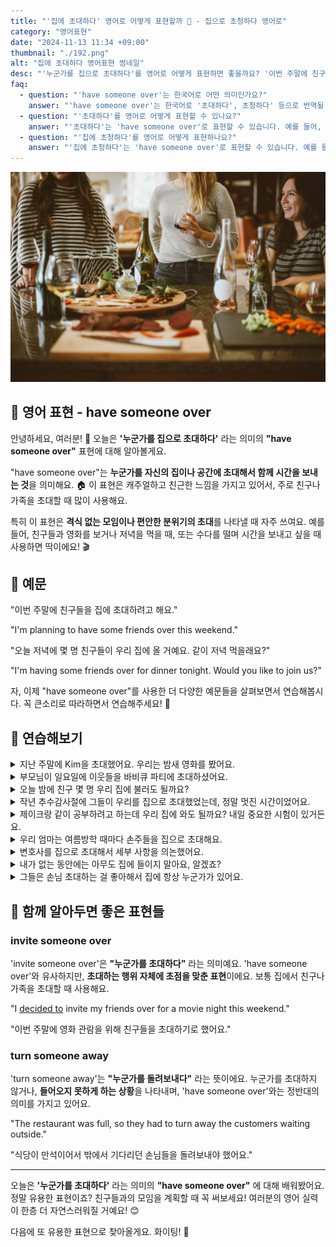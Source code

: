 ```yaml
---
title: "'집에 초대하다' 영어로 어떻게 표현할까 🏡 - 집으로 초청하다 영어로"
category: "영어표현"
date: "2024-11-13 11:34 +09:00"
thumbnail: "./192.png"
alt: "집에 초대하다 영어표현 썸네일"
desc: "'누군가를 집으로 초대하다'를 영어로 어떻게 표현하면 좋을까요? '이번 주말에 친구들을 집에 초대하려고 해요.', '오늘 저녁 우리 집에서 같이 저녁 먹을래요?' 등을 영어로 표현하는 법을 배워봅시다. 다양한 예문을 통해서 연습하고 본인의 표현으로 만들어 보세요."
faq:
  - question: "'have someone over'는 한국어로 어떤 의미인가요?"
    answer: "'have someone over'는 한국어로 '초대하다', 초청하다' 등으로 번역될 수 있습니다. 이는 주로 친구나 가족을 집으로 초대하는 상황에서 사용됩니다."
  - question: "'초대하다'를 영어로 어떻게 표현할 수 있나요?"
    answer: "'초대하다'는 'have someone over'로 표현할 수 있습니다. 예를 들어, '이번 주말에 친구를 초대할 거야'는 'I'm going to have a friend over this weekend'로 말할 수 있습니다."
  - question: "'집에 초청하다'를 영어로 어떻게 표현하나요?"
    answer: "'집에 초청하다'는 'have someone over'로 표현할 수 있습니다. 예를 들어, '다음 주에 이웃을 집에 초청할 거야'는 'I'm going to have the neighbors over next week'로 말할 수 있습니다."
---
```


![집에서 파티를 하는 모습](./192-1.jpg)

## 🌟 영어 표현 - have someone over

안녕하세요, 여러분! 👋 오늘은 **'누군가를 집으로 초대하다'** 라는 의미의 **"have someone over"** 표현에 대해 알아볼게요.

"have someone over"는 **누군가를 자신의 집이나 공간에 초대해서 함께 시간을 보내는 것**을 의미해요. 🏠 이 표현은 캐주얼하고 친근한 느낌을 가지고 있어서, 주로 친구나 가족을 초대할 때 많이 사용해요.

특히 이 표현은 **격식 없는 모임이나 편안한 분위기의 초대**를 나타낼 때 자주 쓰여요. 예를 들어, 친구들과 영화를 보거나 저녁을 먹을 때, 또는 수다를 떨며 시간을 보내고 싶을 때 사용하면 딱이에요! 🎬

<ins class="adsbygoogle"
     style="display:block"
     data-ad-client="ca-pub-1465612013356152"
     data-ad-slot="2106896038"
     data-ad-format="auto"
     data-full-width-responsive="true"></ins>

<script>
     (adsbygoogle = window.adsbygoogle || []).push({});
</script>

## 📖 예문

"이번 주말에 친구들을 집에 초대하려고 해요."

"I'm planning to have some friends over this weekend."

"오늘 저녁에 몇 명 친구들이 우리 집에 올 거예요. 같이 저녁 먹을래요?"

"I'm having some friends over for dinner tonight. Would you like to join us?"

자, 이제 "have someone over"를 사용한 더 다양한 예문들을 살펴보면서 연습해봅시다. 꼭 큰소리로 따라하면서 연습해주세요! 🎉

## 💬 연습해보기

<details>
<summary>지난 주말에 Kim을 초대했어요. 우리는 밤새 영화를 봤어요.</summary>
<span>I had Kim over last weekend. We watched movies all night.</span>
</details>

<details>
<summary>부모님이 일요일에 이웃들을 바비큐 파티에 초대하셨어요.</summary>
<span>My parents are having the neighbors over for a barbecue on Sunday.</span>
</details>

<details>
<summary>오늘 밤에 친구 몇 명 우리 집에 불러도 될까요?</summary>
<span>Can I have a few people over tonight?</span>
</details>

<details>
<summary>작년 추수감사절에 그들이 우리를 집으로 초대했었는데, 정말 멋진 시간이었어요.</summary>
<span>They had us over for Thanksgiving last year. It was amazing.</span>
</details>

<details>
<summary>제이크랑 같이 공부하려고 하는데 우리 집에 와도 될까요? 내일 중요한 시험이 있거든요.</summary>
<span><a href="/blog/in-english/028.would-you-mind/">Mind</a> if I have Jake over to study? We've got a big test tomorrow.</span>
</details>

<details>
<summary>우리 엄마는 여름방학 때마다 손주들을 집으로 초대해요.</summary>
<span>My mom always has the grandkids over during summer break.</span>
</details>

<details>
<summary>변호사를 집으로 초대해서 세부 사항을 의논했어요.</summary>
<span>They had their lawyer over to discuss the details.</span>
</details>

<details>
<summary>내가 없는 동안에는 아무도 집에 들이지 말아요, 알겠죠?</summary>
<span>Don't have anyone over while I'm away, okay?</span>
</details>

<details>
<summary>그들은 손님 초대하는 걸 좋아해서 집에 항상 누군가가 있어요.</summary>
<span>They love having people over - their house is always full of guests.</span>
</details>

## 🤝 함께 알아두면 좋은 표현들

### invite someone over

'invite someone over'은 **"누군가를 초대하다"** 라는 의미예요. 'have someone over'와 유사하지만, **초대하는 행위 자체에 초점을 맞춘 표현**이에요. 보통 집에서 친구나 가족을 초대할 때 사용해요.

"I [decided to](/blog/in-english/062.decide-to/) invite my friends over for a movie night this weekend."

"이번 주말에 영화 관람을 위해 친구들을 초대하기로 했어요."

### turn someone away

'turn someone away'는 **"누군가를 돌려보내다"** 라는 뜻이에요. 누군가를 초대하지 않거나, **들어오지 못하게 하는 상황**을 나타내며, 'have someone over'와는 정반대의 의미를 가지고 있어요.

"The restaurant was full, so they had to turn away the customers waiting outside."

"식당이 만석이어서 밖에서 기다리던 손님들을 돌려보내야 했어요."

---

오늘은 **'누군가를 초대하다'** 라는 의미의 **"have someone over"** 에 대해 배워봤어요. 정말 유용한 표현이죠? 친구들과의 모임을 계획할 때 꼭 써보세요! 여러분의 영어 실력이 한층 더 자연스러워질 거예요! 😊

다음에 또 유용한 표현으로 찾아올게요. 화이팅! 💪
